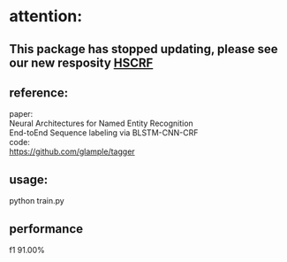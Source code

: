 # attention:

## This package has stopped updating, please see our new resposity [HSCRF](https://github.com/ZhixiuYe/HSCRF-pytorch)


## reference:<br />

   paper:<br />
           Neural Architectures for Named Entity Recognition<br />
           End-toEnd Sequence labeling via BLSTM-CNN-CRF<br />
   code:<br />
           https://github.com/glample/tagger<br />
## usage:
   python train.py<br />

## performance

   f1 91.00%
